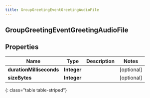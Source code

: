```yaml
---
title: GroupGreetingEventGreetingAudioFile
---
```

## GroupGreetingEventGreetingAudioFile


## Properties

| Name | Type | Description | Notes |
| ------------ | ------------- | ------------- | ------------- |
| **durationMilliseconds** | **Integer** |  |  [optional] |
| **sizeBytes** | **Integer** |  |  [optional] |
{: class="table table-striped"}



